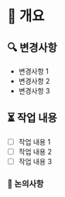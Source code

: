 # 🚀 개요
<!-- 이 PR을 간략하게 설명해주세요 -->

## 🔍 변경사항
<!-- 이 PR로 인해 바뀌게 되는 것들을 목록으로 적어주세요. -->
- 변경사항 1
- 변경사항 2
- 변경사항 3

## ⏳ 작업 내용
- [ ] 작업 내용 1
- [ ] 작업 내용 2
- [ ] 작업 내용 3

### 📝 논의사항
<!-- 이 PR에 대한 논의하고 싶은 사항이나, 더 해야할 작업, 리뷰어에게 특별히 확인 요청하고 싶은 부분 등을 적어주세요. -->
